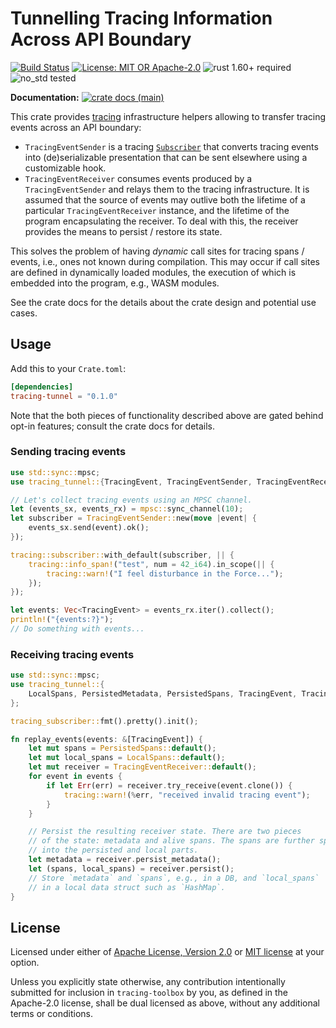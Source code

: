 # Tunnelling Tracing Information Across API Boundary

[![Build Status](https://github.com/slowli/tracing-toolbox/workflows/CI/badge.svg?branch=main)](https://github.com/slowli/tracing-toolbox/actions)
[![License: MIT OR Apache-2.0](https://img.shields.io/badge/License-MIT%2FApache--2.0-blue)](https://github.com/slowli/tracing-toolbox#license)
![rust 1.60+ required](https://img.shields.io/badge/rust-1.60+-blue.svg?label=Required%20Rust)
![no_std tested](https://img.shields.io/badge/no__std-tested-green.svg)

**Documentation:**
[![crate docs (main)](https://img.shields.io/badge/main-yellow.svg?label=docs)](https://slowli.github.io/tracing-toolbox/tracing_tunnel/)

This crate provides [tracing] infrastructure helpers allowing to transfer tracing events
across an API boundary:

- `TracingEventSender` is a tracing [`Subscriber`] that converts tracing events
  into (de)serializable presentation that can be sent elsewhere using a customizable hook.
- `TracingEventReceiver` consumes events produced by a `TracingEventSender` and relays them
  to the tracing infrastructure. It is assumed that the source of events may outlive
  both the lifetime of a particular `TracingEventReceiver` instance, and the lifetime
  of the program encapsulating the receiver. To deal with this, the receiver provides
  the means to persist / restore its state.

This solves the problem of having *dynamic* call sites for tracing spans / events, 
i.e., ones not known during compilation. This may occur if call sites
are defined in dynamically loaded modules, the execution of which is embedded into the program,
e.g., WASM modules.

See the crate docs for the details about the crate design and potential use cases.

## Usage

Add this to your `Crate.toml`:

```toml
[dependencies]
tracing-tunnel = "0.1.0"
```

Note that the both pieces of functionality described above are gated behind opt-in features;
consult the crate docs for details.

### Sending tracing events

```rust
use std::sync::mpsc;
use tracing_tunnel::{TracingEvent, TracingEventSender, TracingEventReceiver};

// Let's collect tracing events using an MPSC channel.
let (events_sx, events_rx) = mpsc::sync_channel(10);
let subscriber = TracingEventSender::new(move |event| {
    events_sx.send(event).ok();
});

tracing::subscriber::with_default(subscriber, || {
    tracing::info_span!("test", num = 42_i64).in_scope(|| {
        tracing::warn!("I feel disturbance in the Force...");
    });
});

let events: Vec<TracingEvent> = events_rx.iter().collect();
println!("{events:?}");
// Do something with events...
```

### Receiving tracing events

```rust
use std::sync::mpsc;
use tracing_tunnel::{
    LocalSpans, PersistedMetadata, PersistedSpans, TracingEvent, TracingEventReceiver,
};

tracing_subscriber::fmt().pretty().init();

fn replay_events(events: &[TracingEvent]) {
    let mut spans = PersistedSpans::default();
    let mut local_spans = LocalSpans::default();
    let mut receiver = TracingEventReceiver::default();
    for event in events {
        if let Err(err) = receiver.try_receive(event.clone()) {
            tracing::warn!(%err, "received invalid tracing event");
        }
    }

    // Persist the resulting receiver state. There are two pieces
    // of the state: metadata and alive spans. The spans are further split
    // into the persisted and local parts.
    let metadata = receiver.persist_metadata();
    let (spans, local_spans) = receiver.persist();
    // Store `metadata` and `spans`, e.g., in a DB, and `local_spans`
    // in a local data struct such as `HashMap`.
}
```

## License

Licensed under either of [Apache License, Version 2.0](LICENSE-APACHE)
or [MIT license](LICENSE-MIT) at your option.

Unless you explicitly state otherwise, any contribution intentionally submitted
for inclusion in `tracing-toolbox` by you, as defined in the Apache-2.0 license,
shall be dual licensed as above, without any additional terms or conditions.

[`tardigrade`]: https://github.com/slowli/tardigrade
[tracing]: https://docs.rs/tracing/0.1/tracing
[`Subscriber`]: https://docs.rs/tracing-core/0.1/tracing_core/trait.Subscriber.html
[The Tardigrade runtime]: https://github.com/slowli/tardigrade
